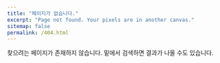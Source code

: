 ```yaml
---
title: "페이지가 없습니다."
excerpt: "Page not found. Your pixels are in another canvas."
sitemap: false
permalink: /404.html
---
```


찾으려는 페이지가 존재하지 않습니다. 밑에서 검색하면 결과가 나올 수도 있습니다.


<script type="text/javascript">
  var GOOG_FIXURL_LANG = 'kr';
  var GOOG_FIXURL_SITE = '{{ site.url }}'
</script>
<script type="text/javascript"
  src="//linkhelp.clients.google.com/tbproxy/lh/wm/fixurl.js">
</script>
